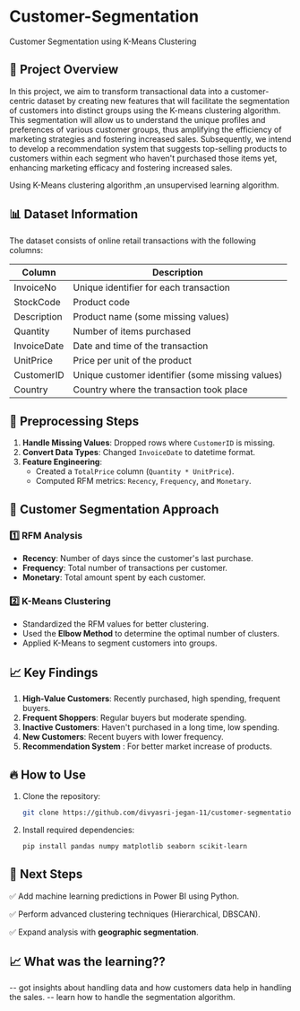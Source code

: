# Customer-Segmentation
Customer Segmentation using K-Means Clustering

## 📌 Project Overview
In this project, we aim to transform transactional data into a customer-centric dataset by creating new features that will facilitate the segmentation of customers into distinct groups using the K-means clustering algorithm. This segmentation will allow us to understand the unique profiles and preferences of various customer groups, thus amplifying the efficiency of marketing strategies and fostering increased sales. Subsequently, we intend to develop a recommendation system that suggests top-selling products to customers within each segment who haven't purchased those items yet, enhancing marketing efficacy and fostering increased sales.

Using K-Means clustering algorithm ,an unsupervised learning algorithm.

## 📊 Dataset Information
The dataset consists of online retail transactions with the following columns:

| Column       | Description                                      |
|-------------|--------------------------------------------------|
| InvoiceNo   | Unique identifier for each transaction          |
| StockCode   | Product code                                    |
| Description | Product name (some missing values)             |
| Quantity    | Number of items purchased                      |
| InvoiceDate | Date and time of the transaction               |
| UnitPrice   | Price per unit of the product                  |
| CustomerID  | Unique customer identifier (some missing values) |
| Country     | Country where the transaction took place       |

## 🔧 Preprocessing Steps
1. **Handle Missing Values**: Dropped rows where `CustomerID` is missing.
2. **Convert Data Types**: Changed `InvoiceDate` to datetime format.
3. **Feature Engineering**:
   - Created a `TotalPrice` column (`Quantity * UnitPrice`).
   - Computed RFM metrics: `Recency`, `Frequency`, and `Monetary`.

## 🚀 Customer Segmentation Approach
### 1️⃣ **RFM Analysis**
- **Recency**: Number of days since the customer's last purchase.
- **Frequency**: Total number of transactions per customer.
- **Monetary**: Total amount spent by each customer.

### 2️⃣ **K-Means Clustering**
- Standardized the RFM values for better clustering.
- Used the **Elbow Method** to determine the optimal number of clusters.
- Applied K-Means to segment customers into groups.

## 📈 Key Findings
1. **High-Value Customers**: Recently purchased, high spending, frequent buyers.
2. **Frequent Shoppers**: Regular buyers but moderate spending.
3. **Inactive Customers**: Haven't purchased in a long time, low spending.
4. **New Customers**: Recent buyers with lower frequency.
5. **Recommendation System** : For better market increase of products.

## 🔥 How to Use
1. Clone the repository:
   ```bash
   git clone https://github.com/divyasri-jegan-11/customer-segmentation.git
   ```
2. Install required dependencies:
   ```bash
   pip install pandas numpy matplotlib seaborn scikit-learn
   ```

## 📌 Next Steps
✅ Add machine learning predictions in Power BI using Python.

✅ Perform advanced clustering techniques (Hierarchical, DBSCAN).

✅ Expand analysis with **geographic segmentation**.

## 📈 What was the learning??

-- got insights about handling data and how customers data help in handling the sales.
-- learn how to handle the segmentation algorithm.



